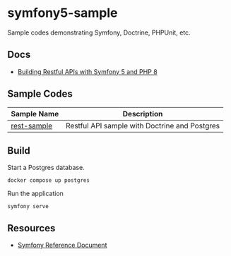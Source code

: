 # symfony5-sample
Sample codes demonstrating Symfony, Doctrine, PHPUnit, etc. 

## Docs

* [Building Restful APIs with Symfony 5 and PHP 8](./docs/rest.md)

## Sample Codes

|Sample Name| Description|
|---|---|
|[rest-sample](https://github.com/hantsy/symfony-sample/tree/master/rest-sample)| Restful API sample with Doctrine and Postgres|

## Build 

Start a Postgres database.

```
docker compose up postgres
```

Run the application

```
symfony serve
```

## Resources

* [Symfony Reference Document](https://symfony.com/doc/current/index.html)

